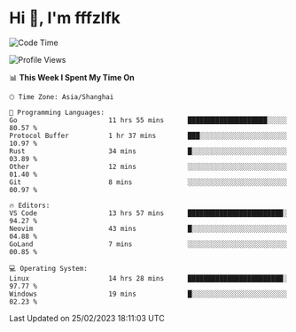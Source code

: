 # Hi 👋, I'm fffzlfk

<!--START_SECTION:waka-->
![Code Time](http://img.shields.io/badge/Code%20Time-55%20hrs%202%20mins-blue)

![Profile Views](http://img.shields.io/badge/Profile%20Views-7-blue)

📊 **This Week I Spent My Time On** 

```text
🕑︎ Time Zone: Asia/Shanghai

💬 Programming Languages: 
Go                       11 hrs 55 mins      ████████████████████░░░░░   80.57 % 
Protocol Buffer          1 hr 37 mins        ███░░░░░░░░░░░░░░░░░░░░░░   10.97 % 
Rust                     34 mins             █░░░░░░░░░░░░░░░░░░░░░░░░   03.89 % 
Other                    12 mins             ░░░░░░░░░░░░░░░░░░░░░░░░░   01.40 % 
Git                      8 mins              ░░░░░░░░░░░░░░░░░░░░░░░░░   00.97 % 

🔥 Editors: 
VS Code                  13 hrs 57 mins      ████████████████████████░   94.27 % 
Neovim                   43 mins             █░░░░░░░░░░░░░░░░░░░░░░░░   04.88 % 
GoLand                   7 mins              ░░░░░░░░░░░░░░░░░░░░░░░░░   00.85 % 

💻 Operating System: 
Linux                    14 hrs 28 mins      ████████████████████████░   97.77 % 
Windows                  19 mins             █░░░░░░░░░░░░░░░░░░░░░░░░   02.23 % 
```


 Last Updated on 25/02/2023 18:11:03 UTC
<!--END_SECTION:waka-->
